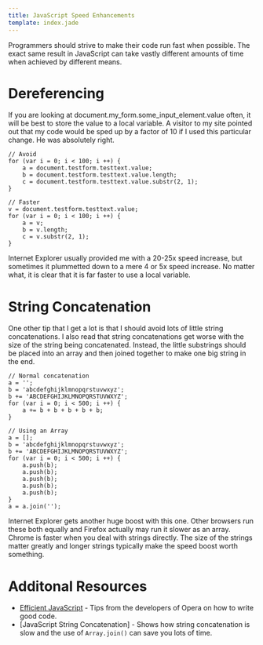 ```yaml
---
title: JavaScript Speed Enhancements
template: index.jade
---
```


Programmers should strive to make their code run fast when possible.
The exact same result in JavaScript can take vastly different amounts of
time when achieved by different means.


Dereferencing
=============

If you are looking at document.my_form.some_input_element.value often, it
will be best to store the value to a local variable.  A visitor to my site
pointed out that my code would be sped up by a factor of 10 if I used this
particular change.  He was absolutely right.

    // Avoid
    for (var i = 0; i < 100; i ++) {
        a = document.testform.testtext.value;
        b = document.testform.testtext.value.length;
        c = document.testform.testtext.value.substr(2, 1);
    }

    // Faster
    v = document.testform.testtext.value;
    for (var i = 0; i < 100; i ++) {
        a = v;
        b = v.length;
        c = v.substr(2, 1);
    }

Internet Explorer usually provided me with a 20-25x speed increase, but
sometimes it plummetted down to a mere 4 or 5x speed increase.  No matter
what, it is clear that it is far faster to use a local variable.


String Concatenation
====================

One other tip that I get a lot is that I should avoid lots of little
string concatenations.  I also read that string concatenations get worse
with the size of the string being concatenated.  Instead, the little
substrings should be placed into an array and then joined together to make
one big string in the end.

    // Normal concatenation
    a = '';
    b = 'abcdefghijklmnopqrstuvwxyz';
    b += 'ABCDEFGHIJKLMNOPQRSTUVWXYZ';
    for (var i = 0; i < 500; i ++) {
        a += b + b + b + b + b;
    }

    // Using an Array
    a = [];
    b = 'abcdefghijklmnopqrstuvwxyz';
    b += 'ABCDEFGHIJKLMNOPQRSTUVWXYZ';
    for (var i = 0; i < 500; i ++) {
        a.push(b);
        a.push(b);
        a.push(b);
        a.push(b);
        a.push(b);
    }
    a = a.join('');

Internet Explorer gets another huge boost with this one.  Other browsers run these both equally and Firefox actually may run it slower as an array.  Chrome is faster when you deal with strings directly.  The size of the strings matter greatly and longer strings typically make the speed boost worth something.


Additonal Resources
===================

* [Efficient JavaScript](http://dev.opera.com/articles/view/efficient-javascript/) - Tips from the developers of Opera on how to write good code.
* [JavaScript String Concatenation] - Shows how string concatenation is slow and the use of `Array.join()` can save you lots of time.
